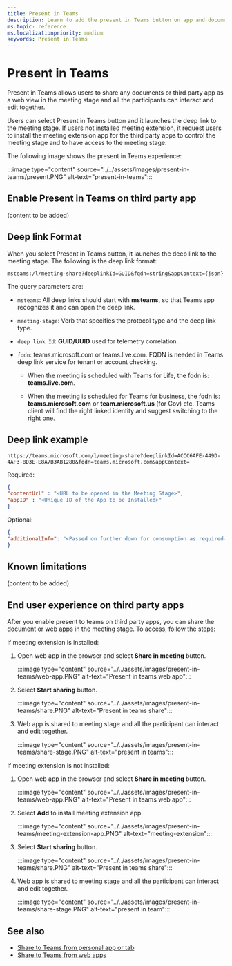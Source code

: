 ```yaml
---
title: Present in Teams
description: Learn to add the present in Teams button on app and document to share in the meeting stage
ms.topic: reference
ms.localizationpriority: medium
keywords: Present in Teams
---
```

# Present in Teams

Present in Teams allows users to share any documents or third party app as a web view in the meeting stage and all the participants can interact and edit together.

Users can select Present in Teams button and it launches the deep link to the meeting stage. If users not installed meeting extension, it request users to install the meeting extension app for the third party apps to control the meeting stage and to have access to the meeting stage.

The following image shows the present in Teams experience:

:::image type="content" source="../../assets/images/present-in-teams/present.PNG" alt-text="present-in-teams":::

## Enable Present in Teams on third party app

(content to be added)

## Deep link Format

When you select Present in Teams button, it launches the deep link to the meeting stage. The following is the deep link format:

`msteams:/l/meeting-share?deeplinkId=GUID&fqdn=string&appContext={json}`

The query parameters are:

* `msteams`: All deep links should start with **msteams**, so that Teams app recognizes it and can open the deep link.​

* `meeting-stage`: Verb that specifies the protocol type and the deep link type​.

* `deep link Id`: **GUID/UUID** used for telemetry correlation​.

* `fqdn`: teams.microsoft.com or teams.live.com. FQDN is needed in Teams deep link service for tenant or account checking.

  * When the meeting is scheduled with Teams for Life, the fqdn is: **teams.live.com**.

  * When the meeting is scheduled for Teams for business, the fqdn is: **teams.microsoft.com** or **team.microsoft.us** (for Gov) etc. Teams client will find the right linked identity and suggest switching to the right one.​

## Deep link example

`https://teams.microsoft.com/l/meeting-share?deeplinkId=ACCC6AFE-449D-4AF3-8D3E-E8A7B3AB1280&fqdn=teams.microsoft.com&appContext=`

Required:

```json
{ ​
"contentUrl" : "<URL to be opened in the Meeting Stage>", ​
"appID" : "<Unique ID of the App to be Installed>"​
}
```

Optional:

```json
{ ​
"additionalInfo": "<Passed on further down for consumption as required>"
}
```

## Known limitations

(content to be added)

## End user experience on third party apps

After you enable present to teams on third party apps, you can share the document or web apps in the meeting stage. To access, follow the steps:

If meeting extension is installed:

1. Open web app in the browser and select **Share in meeting** button.

   :::image type="content" source="../../assets/images/present-in-teams/web-app.PNG" alt-text="Present in teams web app":::

1. Select **Start sharing** button.

   :::image type="content" source="../../assets/images/present-in-teams/share.PNG" alt-text="Present in teams share":::

1. Web app is shared to meeting stage and all the participant can interact and edit together.

   :::image type="content" source="../../assets/images/present-in-teams/share-stage.PNG" alt-text="present in teams":::

If meeting extension is not installed:

1. Open web app in the browser and select **Share in meeting** button.

   :::image type="content" source="../../assets/images/present-in-teams/web-app.PNG" alt-text="Present in teams web app":::

1. Select **Add** to install meeting extension app.

   :::image type="content" source="../../assets/images/present-in-teams/meeting-extension-app.PNG" alt-text="meeting-extension":::

1. Select **Start sharing** button.

   :::image type="content" source="../../assets/images/present-in-teams/share.PNG" alt-text="Present in teams share":::

1. Web app is shared to meeting stage and all the participant can interact and edit together.

   :::image type="content" source="../../assets/images/present-in-teams/share-stage.PNG" alt-text="present in team":::

## See also

* [Share to Teams from personal app or tab](share-to-teams-from-personal-app-or-tab.md)
* [Share to Teams from web apps](share-to-teams-from-web-apps.md)
